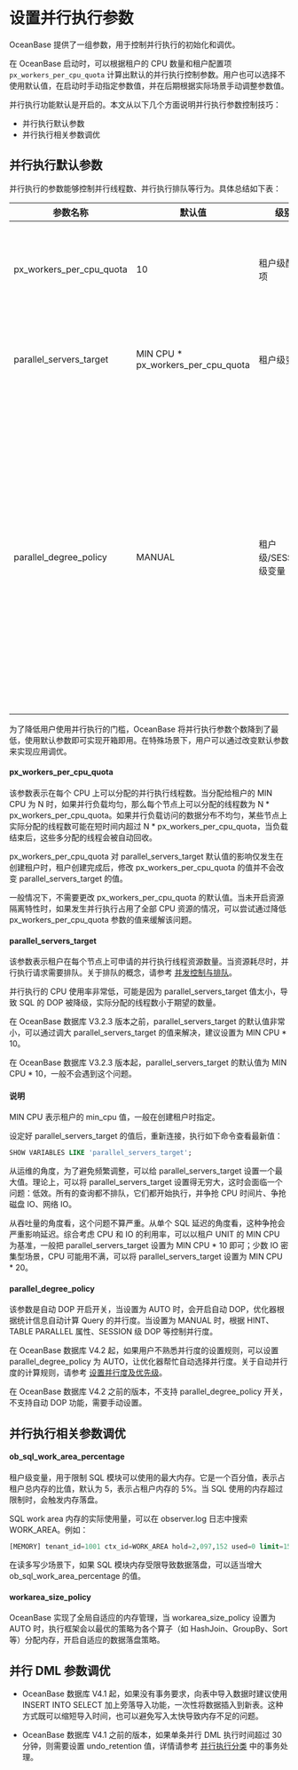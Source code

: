 # 设置并行执行参数

OceanBase 提供了一组参数，用于控制并行执行的初始化和调优。

在 OceanBase 启动时，可以根据租户的 CPU 数量和租户配置项 `px_workers_per_cpu_quota` 计算出默认的并行执行控制参数。用户也可以选择不使用默认值，在启动时手动指定参数值，并在后期根据实际场景手动调整参数值。

并行执行功能默认是开启的。本文从以下几个方面说明并行执行参数控制技巧：

* 并行执行默认参数
* 并行执行相关参数调优

## 并行执行默认参数

并行执行的参数能够控制并行线程数、并行执行排队等行为。具体总结如下表：

| 参数名称 | 默认值 | 级别 | 说明 |
| --- | --- | --- | --- |
| px_workers_per_cpu_quota | 10  | 租户级配置项 | 每个 CPU 上可以分配的并行执行线程数，取值范围 \[1,20\]。|
| parallel_servers_target  | MIN CPU * px_workers_per_cpu_quota | 租户级变量 | 表示租户在每个节点上可申请的并行执行线程数量。 |
| parallel_degree_policy   | MANUAL | 租户级/SESSION 级变量 | 自动 DOP 开启开关，当设置为 AUTO 时，会开启自动 DOP，优化器根据统计信息自动计算 Query 的并行度。当设置为 MANUAL 时，根据 HINT、TABLE PARALLEL 属性、SESSION 级 DOP 等控制并行度。 |

为了降低用户使用并行执行的门槛，OceanBase 将并行执行参数个数降到了最低，使用默认参数即可实现开箱即用。在特殊场景下，用户可以通过改变默认参数来实现应用调优。

#### px_workers_per_cpu_quota

该参数表示在每个 CPU 上可以分配的并行执行线程数。当分配给租户的 MIN CPU 为 N 时，如果并行负载均匀，那么每个节点上可以分配的线程数为 N * px_workers_per_cpu_quota。如果并行负载访问的数据分布不均匀，某些节点上实际分配的线程数可能在短时间内超过 N * px_workers_per_cpu_quota，当负载结束后，这些多分配的线程会被自动回收。

px_workers_per_cpu_quota 对 parallel_servers_target 默认值的影响仅发生在创建租户时，租户创建完成后，修改 px_workers_per_cpu_quota 的值并不会改变 parallel_servers_target 的值。

一般情况下，不需要更改 px_workers_per_cpu_quota 的默认值。当未开启资源隔离特性时，如果发生并行执行占用了全部 CPU 资源的情况，可以尝试通过降低 px_workers_per_cpu_quota 参数的值来缓解该问题。

#### parallel_servers_target

该参数表示租户在每个节点上可申请的并行执行线程资源数量。当资源耗尽时，并行执行请求需要排队。关于排队的概念，请参考 [并发控制与排队](200.concurrency-control-and-queuing.md)。

并行执行的 CPU 使用率非常低，可能是因为 parallel_servers_target 值太小，导致 SQL 的 DOP 被降级，实际分配的线程数小于期望的数量。

在 OceanBase 数据库 V3.2.3 版本之前，parallel_servers_target 的默认值非常小，可以通过调大 parallel_servers_target 的值来解决，建议设置为 MIN CPU * 10。

在 OceanBase 数据库 V3.2.3 版本起，parallel_servers_target 的默认值为 MIN CPU * 10，一般不会遇到这个问题。

<main id="notice" type='explain'>
    <h4>说明</h4>
    <p>MIN CPU 表示租户的 min_cpu 值，一般在创建租户时指定。</p>
</main>

设定好 parallel_servers_target 的值后，重新连接，执行如下命令查看最新值：

```sql
SHOW VARIABLES LIKE 'parallel_servers_target';
```

从运维的角度，为了避免频繁调整，可以给 parallel_servers_target 设置一个最大值。理论上，可以将 parallel_servers_target 设置得无穷大，这时会面临一个问题：低效。所有的查询都不排队，它们都开始执行，并争抢 CPU 时间片、争抢磁盘 IO、网络 IO。

从吞吐量的角度看，这个问题不算严重。从单个 SQL 延迟的角度看，这种争抢会严重影响延迟。综合考虑 CPU 和 IO 的利用率，可以以租户 UNIT 的 MIN CPU 为基准，一般把 parallel_servers_target 设置为 MIN CPU * 10 即可；少数 IO 密集型场景，CPU 可能用不满，可以将 parallel_servers_target 设置为 MIN CPU * 20。

#### parallel_degree_policy

该参数是自动 DOP 开启开关，当设置为 AUTO 时，会开启自动 DOP，优化器根据统计信息自动计算 Query 的并行度。当设置为 MANUAL 时，根据 HINT、TABLE PARALLEL 属性、SESSION 级 DOP 等控制并行度。

在 OceanBase 数据库 V4.2 起，如果用户不熟悉并行度的设置规则，可以设置 parallel_degree_policy 为 AUTO，让优化器帮忙自动选择并行度。关于自动并行度的计算规则，请参考 [设置并行度及优先级](300.set-degree-of-parallelism.md)。

在 OceanBase 数据库 V4.2 之前的版本，不支持 parallel_degree_policy 开关，不支持自动 DOP 功能，需要手动设置。

## 并行执行相关参数调优

#### ob_sql_work_area_percentage

租户级变量，用于限制 SQL 模块可以使用的最大内存。它是一个百分值，表示占租户总内存的比值，默认为 5，表示占租户内存的 5%。当 SQL 使用的内存超过限制时，会触发内存落盘。

SQL work area 内存的实际使用量，可以在 observer.log 日志中搜索 WORK_AREA。例如：

```sql
[MEMORY] tenant_id=1001 ctx_id=WORK_AREA hold=2,097,152 used=0 limit=157,286,400
```

在读多写少场景下，如果 SQL 模块内存受限导致数据落盘，可以适当增大 ob_sql_work_area_percentage 的值。

#### workarea_size_policy

OceanBase 实现了全局自适应的内存管理，当 workarea_size_policy 设置为 AUTO 时，执行框架会以最优的策略为各个算子（如 HashJoin、GroupBy、Sort 等）分配内存，开启自适应的数据落盘策略。

## 并行 DML 参数调优

* OceanBase 数据库 V4.1 起，如果没有事务要求，向表中导入数据时建议使用 INSERT INTO SELECT 加上旁落导入功能，一次性将数据插入到新表。这种方式既可以缩短导入时间，也可以避免写入太快导致内存不足的问题。

* OceanBase 数据库 V4.1 之前的版本，如果单条并行 DML 执行时间超过 30 分钟，则需要设置 undo_retention 值，详情请参考 [并行执行分类](../150.classification-of-parallel-execution.md) 中的事务处理。

